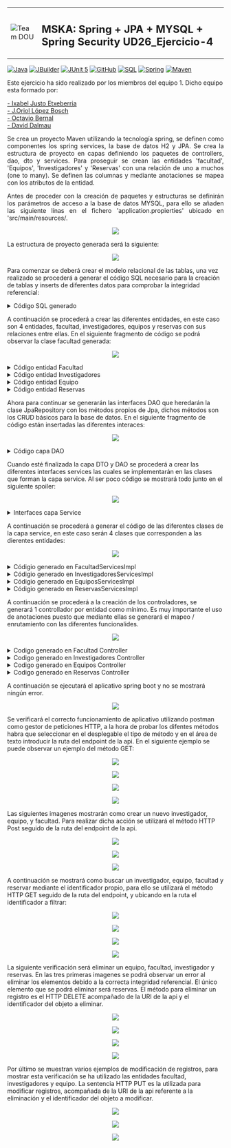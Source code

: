 <table>
<tr>
<td width="100px"><img src="https://user-images.githubusercontent.com/103035621/170483040-a88d598b-145b-4903-accb-948ceff05811.png" alt="Team DOU"/></td>
<td width="1100px"> <h2>MSKA: Spring + JPA + MYSQL + Spring Security UD26_Ejercicio-4</h2> </td>

</tr>
</table>

[![Java](https://img.shields.io/badge/Java-FrontEnd-informational)]()
[![JBuilder](https://img.shields.io/badge/JBuilder-View-critical)]()
[![JUnit 5](https://img.shields.io/badge/JUnit%205-Testing-success)]()
[![GitHub](https://img.shields.io/badge/GitHub-Repository-lightgrey)]()
[![SQL](https://img.shields.io/badge/SQL-DataBase-yellowgreen)]()
[![Spring](https://img.shields.io/badge/Spring-infrastructure-brightgreen)]()
[![Maven](https://img.shields.io/badge/Maven-ProjectStructure-blueviolet)]()

Este ejercicio ha sido realizado por los miembros del equipo 1. Dicho equipo esta formado por:

[- Ixabel Justo Etxeberria](https://github.com/Kay-Nicte)<br>
[- J.Oriol López Bosch](https://github.com/mednologic)<br>
[- Octavio Bernal](https://github.com/OctavioBernalGH)<br>
[- David Dalmau](https://github.com/DavidDalmauDieguez)

<p align="justify">Se crea un proyecto Maven utilizando la tecnología spring, se definen como componentes los spring services, la base de datos H2 y JPA. Se crea la estructura de proyecto en capas definiendo los paquetes de controllers, dao, dto y services. Para proseguir se crean las entidades 'facultad', 'Equipos', 'Investigadores' y 'Reservas' con una relación de uno a muchos (one to many). Se definen las columnas y mediante anotaciones se mapea con los atributos de la entidad.</p>

<p align="justify">Antes de proceder con la creación de paquetes y estructuras se definirán los parámetros de acceso a la base de datos MYSQL, para ello se añaden las siguiente línas en el fichero 'application.propierties' ubicado en 'src/main/resources/.</p>

<p align="center">
<img src="https://user-images.githubusercontent.com/103035621/169700491-41d000c8-495c-4212-8570-200d49e1d857.png">
</p>

La estructura de proyecto generada será la siguiente:

<p align="center">
<img src="https://user-images.githubusercontent.com/103035621/169700570-4f7bff69-7bf7-404f-b13a-d621cad7a47e.png">
</p>

Para comenzar se deberá crear el modelo relacional de las tablas, una vez realizado se procederá a generar el código SQL necesario para la creación de tablas y inserts de diferentes datos para comprobar la integridad referencial:

<details>

<summary>Código SQL generado</summary>
<br>

```sql
DROP DATABASE  IF EXISTS `UD26_Ejercicio_4`;

CREATE DATABASE `UD26_Ejercicio_4`;

USE `UD26_Ejercicio_4`;

CREATE TABLE `facultad` (
`id` int auto_increment,
`nombre` VARCHAR(100),
PRIMARY KEY (`id`)
);

create table `investigadores`
(
`id` int auto_increment,
`nom_apels` varchar(100),
`dni` varchar(100),
`fk_facultad` int,
primary key (`id`),
foreign key (`fk_facultad`) references `facultad`(`id`)
);

create table `equipos`
(
`id` int auto_increment,
`num_serie` varchar(100),
`nombre` varchar(100),
`fk_facultad` int,
primary key (`id`),
foreign key (`fk_facultad`) references `facultad`(`id`)
);

create table `reservas`
(
`id` int auto_increment,
`comienzo` date,
`fin` date,
`fk_id_investigador` int,
`fk_id_equipo` int,
primary key (`id`),
foreign key (`fk_id_investigador`) references `investigadores`(`id`),
foreign key (`fk_id_equipo`) references `equipos`(`id`)
);

-- INSERT FACULTAD --
insert into `facultad`(`nombre`) values ('Facultad Doctor Jose');
insert into `facultad`(`nombre`) values ('Facultad Doctor Casa');
insert into `facultad`(`nombre`) values ('Facultad San Roberto');
insert into `facultad`(`nombre`) values ('Facultad Pedro Pedrote');
insert into `facultad`(`nombre`) values ('Facultad Pepe pepe');

-- INVESTIGADORES --
insert into `investigadores`(`nom_apels`, `dni`, `fk_facultad`) values ('Marichalar' , '0000X', 1);
insert into `investigadores`(`nom_apels`, `dni`, `fk_facultad`) values ('Daviduvi' , '0000A', 2);
insert into `investigadores`(`nom_apels`, `dni`, `fk_facultad`) values ('Marichalar' , '0000B', 3);
insert into `investigadores`(`nom_apels`, `dni`, `fk_facultad`) values ('Marichalar' , '0000C', 4);
insert into `investigadores`(`nom_apels`, `dni`, `fk_facultad`) values ('Marichalar' , '0000D', 5);

-- EQUIPOS --
insert into `equipos`(`num_serie`, `nombre`, `fk_facultad`) values ('S01', 'Equipo A', 1);
insert into `equipos`(`num_serie`, `nombre`, `fk_facultad`) values ('S02', 'Equipo B', 2);
insert into `equipos`(`num_serie`, `nombre`, `fk_facultad`) values ('S03', 'Equipo C', 3);
insert into `equipos`(`num_serie`, `nombre`, `fk_facultad`) values ('S04', 'Equipo D', 4);
insert into `equipos`(`num_serie`, `nombre`, `fk_facultad`) values ('S05', 'Equipo E', 5);

-- RESERVAS --
insert into `reservas`(`comienzo`, `fin`, `fk_id_investigador`, `fk_id_equipo`) values ('2022-10-10', '2023-10-10', 1, 5);
insert into `reservas`(`comienzo`, `fin`, `fk_id_investigador`, `fk_id_equipo`) values ('2022-09-10', '2023-04-04', 2, 4);
insert into `reservas`(`comienzo`, `fin`, `fk_id_investigador`, `fk_id_equipo`) values ('2022-08-10', '2023-05-05', 3, 3);
insert into `reservas`(`comienzo`, `fin`, `fk_id_investigador`, `fk_id_equipo`) values ('2022-07-10', '2023-08-07', 4, 2);
insert into `reservas`(`comienzo`, `fin`, `fk_id_investigador`, `fk_id_equipo`) values ('2022-06-10', '2023-09-09', 5, 1);
```

</details>

A continuación se procederá a crear las diferentes entidades, en este caso son 4 entidades, facultad, investigadores, equipos y reservas con sus relaciones entre ellas. En el siguiente fragmento de código se podrá observar la clase facultad generada:

<p align="center">
<img src="https://user-images.githubusercontent.com/103035621/169703370-8a0deb8d-8091-43eb-a78b-c0d84a0f25d8.png">
</p>


<details>

<summary>Código entidad Facultad</summary>
<br>

```java

package com.crud.spring.dto;

import java.util.List;
import javax.persistence.Column;
import javax.persistence.Entity;
import javax.persistence.FetchType;
import javax.persistence.GeneratedValue;
import javax.persistence.GenerationType;
import javax.persistence.Id;
import javax.persistence.JoinColumn;
import javax.persistence.OneToMany;
import javax.persistence.Table;
import com.fasterxml.jackson.annotation.JsonIgnore;

/** Se define como una entidad y se relaciona con una tabla llamada facultad */
@Entity
@Table(name = "facultad")

public class Facultad {

/**
* Se define el campo ID y se mapea con el atributo código indicando que es la
* clave primaria de la entidad. El generationType indica la forma de
* incremento, si en el mysql viene definido como auto_incremental se definirá
* como incremental automático aquí.
*/
@Id
@GeneratedValue(strategy = GenerationType.IDENTITY)
private Long id;

/**
* Se define que la columna nombre hace referencia al atributo nombre en la
* clase actual.
*/
@Column(name = "nombre")
private String nombre;

/**
* Relación de uno a muchos con la tabla investigadores, esta relación se
* realiza mediante la columna codigo (identificador de esta entidad).
*/
@OneToMany
@JoinColumn(name = "id")
private List<Investigadores> investigadores;

/**
* Relación de uno a muchos con la tabla equipos, esta relación se realiza
* mediante la columna codigo (identificador de esta entidad).
*/
@OneToMany
@JoinColumn(name = "id")
private List<Equipos> equipos;

/** Constructor vacío */
public Facultad() {
}



/**
* @param id
* @param nombre
* @param investigadores
* @param equipos
*/
public Facultad(Long id, String nombre, List<Investigadores> investigadores, List<Equipos> equipos) {
super();
this.id = id;
this.nombre = nombre;
this.investigadores = investigadores;
this.equipos = equipos;
}



/**
* @return the codigo
*/
public Long getId() {
return id;
}

/**
* @param codigo the codigo to set
*/
public void setId(Long id) {
this.id = id;
}

/**
* @return the nombre
*/
public String getNombre() {
return nombre;
}

/**
* @param nombre the nombre to set
*/
public void setNombre(String nombre) {
this.nombre = nombre;
}

/**
* Mediante Json ignore eliminamos posibles bucles infinitos debido a la
* recursividad.
* 
* @return the investigadores
*/
@JsonIgnore
@OneToMany(fetch = FetchType.LAZY, mappedBy = "Investigadores")
public List<Investigadores> getInvestigadores() {
return investigadores;
}

/**
* @param investigadores the investigadores to set
*/
public void setInvestigadores(List<Investigadores> investigadores) {
this.investigadores = investigadores;
}

/**
* Mediante Json ignore eliminamos posibles bucles infinitos debido a la
* recursividad.
* 
* @return the equipos
*/
@JsonIgnore
@OneToMany(fetch = FetchType.LAZY, mappedBy = "Equipos")
public List<Equipos> getEquipos() {
return equipos;
}

/**
* @param equipos the equipos to set
*/
public void setEquipos(List<Equipos> equipos) {
this.equipos = equipos;
}

}

```	
</details>

<details>

<summary>Código entidad Investigadores</summary>

<br>


```java

package com.crud.spring.dto;

import java.util.List;
import javax.persistence.Column;
import javax.persistence.Entity;
import javax.persistence.FetchType;
import javax.persistence.GeneratedValue;
import javax.persistence.GenerationType;
import javax.persistence.Id;
import javax.persistence.JoinColumn;
import javax.persistence.ManyToOne;
import javax.persistence.OneToMany;
import javax.persistence.Table;
import com.fasterxml.jackson.annotation.JsonIgnore;

/**
* Se define como una entidad y se relaciona con una tabla llamada
* investigadores
*/
@Entity
@Table(name = "investigadores")
public class Investigadores {

/** Se define que el campo Id hará referencia al atributo dni */
@Id
@GeneratedValue(strategy = GenerationType.IDENTITY)
private Long id;

/**
* Se define que la columna nombre_apels hace referencia al atributo nombreApels
* en la clase actual.
*/

@Column(name = "nom_apels")
private String nomApels;

/**
* Se define que la columna nombre_apels hace referencia al atributo dni en la
* clase actual.
*/

@Column(name = "dni")
private String dni;
/**
* Se genera una relación many to one con la tabla facultad mediante la columna
* de la clave foranea fk_facultad.
*/

@ManyToOne
@JoinColumn(name = "fk_facultad")
private Facultad facultad;

/**
* Se genera una relación one to many con la tabla reserva teniendo como
* referencia el identificador de esta clase.
*/

@OneToMany
@JoinColumn(name = "dni")
private List<Reservas> reservas;

/** Constructor vacío */
public Investigadores() {
}


/**
* @param id
* @param nomApels
* @param dni
* @param facultad
* @param reservas
*/
public Investigadores(Long id, String nomApels, String dni, Facultad facultad, List<Reservas> reservas) {
super();
this.id = id;
this.nomApels = nomApels;
this.dni = dni;
this.facultad = facultad;
this.reservas = reservas;
}

/**
* @return the dni
*/
public String getDni() {
return dni;
}

/**
* @param dni the dni to set
*/
public void setDni(String dni) {
this.dni = dni;
}


/**
* @return the facultad
*/
public Facultad getFacultad() {
return facultad;
}

/**
* @param facultad the facultad to set
*/
public void setFacultad(Facultad facultad) {
this.facultad = facultad;
}

/**
* En el getter relacional del One To Many se introduce la anotación JsonIgnore
* para evitar la recursividad. Mediante esta anotación evitamos posibles
* bucles.
* 
* @return the reservas
*/
@JsonIgnore
@OneToMany(fetch = FetchType.LAZY, mappedBy = "Reservas")
public List<Reservas> getReservas() {
return reservas;
}

/**
* @param reservas the reservas to set
*/
public void setReservas(List<Reservas> reservas) {
this.reservas = reservas;
}


/**
* @return the id
*/
public Long getId() {
return id;
}


/**
* @param id the id to set
*/
public void setId(Long id) {
this.id = id;
}


/**
* @return the nomApels
*/
public String getNomApels() {
return nomApels;
}


/**
* @param nomApels the nomApels to set
*/
public void setNomApels(String nomApels) {
this.nomApels = nomApels;
}

}


```


</details>



<details>

<summary>Código entidad Equipo</summary>

<br>  

```java

package com.crud.spring.dto;

import java.util.List;
import javax.persistence.Column;
import javax.persistence.Entity;
import javax.persistence.FetchType;
import javax.persistence.GeneratedValue;
import javax.persistence.GenerationType;
import javax.persistence.Id;
import javax.persistence.JoinColumn;
import javax.persistence.ManyToOne;
import javax.persistence.OneToMany;
import javax.persistence.Table;
import com.fasterxml.jackson.annotation.JsonIgnore;

/** Se define como una entidad y se relaciona con una tabla llamada equipos */
@Entity
@Table(name = "equipos")
public class Equipos {

/** Se define que el campo Id hará referencia al atributo numSerie */
@Id
@GeneratedValue(strategy = GenerationType.IDENTITY)
private Long id;

/**
* Se define que la columna nombre hace referencia al atributo nombre en la
* clase actual.
*/
@Column(name = "nombre")
private String nombre;

@Column(name = "num_serie")
private String numSerie;

/**
* Se genera una relación many to one con la tabla facultad mediante la columna
* de la clave foranea fk_facultad.
*/
@ManyToOne
@JoinColumn(name = "fk_facultad")
private Facultad facultad;

/**
* Se genera una relación one to many con la tabla reserva teniendo como
* referencia el identificador de esta clase.
*/
@OneToMany
@JoinColumn(name = "id")
private List<Reservas> reservas;

/** Constructor vacío */
public Equipos() {
}



/**
* @param id
* @param nombre
* @param numSerie
* @param facultad
* @param reservas
*/
public Equipos(Long id, String nombre, String numSerie, Facultad facultad, List<Reservas> reservas) {
super();
this.id = id;
this.nombre = nombre;
this.numSerie = numSerie;
this.facultad = facultad;
this.reservas = reservas;
}



/**
* @return the numSerie
*/
public String getNumSerie() {
return numSerie;
}

/**
* @param numSerie the numSerie to set
*/
public void setNumSerie(String numSerie) {
this.numSerie = numSerie;
}

/**
* @return the nombre
*/
public String getNombre() {
return nombre;
}

/**
* @param nombre the nombre to set
*/
public void setNombre(String nombre) {
this.nombre = nombre;
}

/**
* @return the facultad
*/
public Facultad getFacultad() {
return facultad;
}

/**
* @param facultad the facultad to set
*/
public void setFacultad(Facultad facultad) {
this.facultad = facultad;
}

/**
* Mediante JsonIgnore eliminamos la recursividad para evitar generar bucles
* infinitos
* 
* @return
*/
@JsonIgnore
@OneToMany(fetch = FetchType.LAZY, mappedBy = "Reservas")
public List<Reservas> getReservas() {
return reservas;
}

/**
* @param reservas the reservas to set
*/
public void setReservas(List<Reservas> reservas) {
this.reservas = reservas;
}

/**
* @return the id
*/
public Long getId() {
return id;
}


/**
* @param id the id to set
*/
public void setId(Long id) {
this.id = id;
}

}

```

</details>

<details>

<summary>Código entidad Reservas</summary>

<br>

```java

package com.crud.spring.dto;

import java.util.Date;
import javax.persistence.Column;
import javax.persistence.Entity;
import javax.persistence.GeneratedValue;
import javax.persistence.GenerationType;
import javax.persistence.Id;
import javax.persistence.JoinColumn;
import javax.persistence.ManyToOne;
import javax.persistence.Table;

/** Se define como una entidad y se relaciona con una tabla llamada reservas */
@Entity
@Table(name = "reservas")
public class Reservas{

/** Se define que el campo Id hará referencia al atributo dni */
@Id
@GeneratedValue(strategy = GenerationType.IDENTITY)
private Long id;
/**
* Se define que la columna comienzo hace referencia al atributo dni en la
* clase actual.
*/

@Column(name = "comienzo")
private Date comienzo;

/**
* Se define que la columna fin hace referencia al atributo fin en la clase
* actual.
*/
@Column(name = "fin")
private Date fin;

/**
* Se genera una relación many to one con la tabla investigadores mediante la
* columna de la clave foranea fk_investigadores.
*/
@ManyToOne
@JoinColumn(name = "fk_id_investigador")
private Investigadores investigadores;

/**
* Se genera una relación many to one con la tabla equipos mediante la columna
* de la clave foranea fk_equipos.
*/
@ManyToOne
@JoinColumn(name = "fk_id_equipo")
private Equipos equipos;

/** Constructor vacío */
public Reservas() {
}

/**
* @param id
* @param comienzo
* @param fin
* @param investigadores
* @param equipos
*/
public Reservas(Long id, Date comienzo, Date fin, Investigadores investigadores, Equipos equipos) {
super();
this.id = id;
this.comienzo = comienzo;
this.fin = fin;
this.investigadores = investigadores;
this.equipos = equipos;
}

/**
* @return the id
*/
public Long getId() {
return id;
}

/**
* @param id the id to set
*/
public void setId(Long id) {
this.id = id;
}

/**
* @return the comienzo
*/
public Date getComienzo() {
return comienzo;
}

/**
* @param comienzo the comienzo to set
*/
public void setComienzo(Date comienzo) {
this.comienzo = comienzo;
}

/**
* @return the fin
*/
public Date getFin() {
return fin;
}

/**
* @param fin the fin to set
*/
public void setFin(Date fin) {
this.fin = fin;
}

/**
* @return the investigadores
*/
public Investigadores getInvestigadores() {
return investigadores;
}

/**
* @param investigadores the investigadores to set
*/
public void setInvestigadores(Investigadores investigadores) {
this.investigadores = investigadores;
}

/**
* @return the equipos
*/
public Equipos getEquipos() {
return equipos;
}

/**
* @param equipos the equipos to set
*/
public void setEquipos(Equipos equipos) {
this.equipos = equipos;
}

}

```

</details>

Ahora para continuar se generarán las interfaces DAO que heredarán la clase JpaRepository con los métodos propios de Jpa, dichos métodos son los CRUD básicos para la base de datos. En el siguiente fragmento de código están insertadas las diferentes interaces:
	
<p align="center">
	<img src="https://user-images.githubusercontent.com/103035621/169703462-a498ee18-a9c0-414b-9be7-3dcaa2a2bbe4.png">
</p>

<details>

<summary>Código capa DAO</summary>

<br>

```java
package com.crud.spring.dao;

import org.springframework.data.jpa.repository.JpaRepository;
import org.springframework.stereotype.Repository;
import com.crud.spring.dto.Facultad;

@Repository
public interface FacultadDAO extends JpaRepository<Facultad, Long>{

/**
* Se heredan los métodos CRUD básicos de la clase JpaRepository se utiliza un
* Integer como parámetro para la entidad Facultad.
*/
}


import org.springframework.data.jpa.repository.JpaRepository;
import org.springframework.stereotype.Repository;
import com.crud.spring.dto.Equipos;

@Repository
public interface EquiposDAO extends JpaRepository<Equipos, Long> {

/**
* Se heredan los métodos CRUD básicos de la clase JpaRepository se utiliza un
* String como parámetro para la entidad Equipos.
*/
}

package com.crud.spring.dao;

import org.springframework.data.jpa.repository.JpaRepository;
import org.springframework.stereotype.Repository;
import com.crud.spring.dto.Investigadores;

@Repository
public interface InvestigadoresDAO extends JpaRepository<Investigadores, Long>{

/**
* Se heredan los métodos CRUD básicos de la clase JpaRepository se utiliza un
* String como parámetro para la entidad Investigadores.
*/
}

package com.crud.spring.dao;

import org.springframework.data.jpa.repository.JpaRepository;
import org.springframework.stereotype.Repository;
import com.crud.spring.dto.Reservas;

@Repository
public interface ReservasDAO extends JpaRepository<Reservas, Long>{

/**
* Se heredan los métodos CRUD básicos de la clase JpaRepository se utiliza un
* String como parámetro para la entidad Reservas.
*/
}

```

</details>

Cuando esté finalizada la capa DTO y DAO se procederá a crear las diferentes interfaces services las cuales se implementarán en las clases que forman la capa service. Al ser poco código se mostrará todo junto en el siguiente spoiler:
	
<p align="center">
	<img src="https://user-images.githubusercontent.com/103035621/169703564-9aa9b4f7-c0b9-461d-afc8-daba64692184.png">
</p>

<details>

<summary>Interfaces capa Service</summary>

<br>

```java
package com.crud.spring.services;

import java.util.List;
import com.crud.spring.dto.Facultad;

/** Interfaz con la plantilla de métodos */
public interface FacultadServices {

/** Método para listar TODAS las facultades */
public List<Facultad> listarFacultades();

/** Método para buscar una facultad por ID */
public Facultad buscarFacultadXIdentificador(Long id);

/** Método para crear una nueva facultad */
public Facultad crearFacultad(Facultad facultad);

/** Método para modificar una facultad ya existente */
public Facultad modificarFacultadExistente(Facultad facultad);

/** Método para eliminar una facultad ya existente */
public void eliminarFacultadExistente(Long id);
}


package com.crud.spring.services;

import java.util.List;
import com.crud.spring.dto.Equipos;

/** Interfaz con la plantilla de métodos */
public interface EquiposServices {

/** Método para listar TODOS los equipos */
public List<Equipos> listarEquipos();

/** Método para buscar un equipo por ID */
public Equipos buscarEquipoXIdentificador(Long id);

/** Método para crear un nuevo equipo */
public Equipos crearNuevoEquipo(Equipos equipos);

/** Método para modificar un equipo ya existente */
public Equipos modificarEquipoExistente(Equipos equipos);

/** Método para eliminar un equipo ya existente */
public void eliminarEquipoExistente(Long id);

}


package com.crud.spring.services;

import java.util.List;
import com.crud.spring.dto.Investigadores;

/** Interfaz con la plantilla de métodos */
public interface InvestigadoresServices {

/** Método para listar TODOS los investigadores */
public List<Investigadores> listarInvestigadores();

/** Método para buscar un investigador por ID */
public Investigadores buscarInvestigadorXIdentificador(Long id);

/** Método para crear un investigador */
public Investigadores crearNuevoInvestigador(Investigadores investigadores);

/** Método para modificar un investigador ya existenten */
public Investigadores modificarInvestigadorExistente(Investigadores investigadores);

/** Método para eliminar un investigador ya existente */
public void eliminarInvestigadorExistente(Long id);
}


package com.crud.spring.services;

import java.util.List;
import com.crud.spring.dto.Reservas;

/** Interfaz con la plantilla de métodos */
public interface ReservasServices {

/** Método para listas TODAS las reservas */
public List<Reservas> listasReservas();

/** Método para buscar una reserva por ID */
public Reservas buscarReservaXIdentificador(Long id);

/** Método para crear una nueva reserva */
public Reservas crearNuevaReserva(Reservas reservas);

/** Método para modificar una reserva existente */
public Reservas modificarReservaExistente(Reservas reservas);

/** Método para eliminar una reserva existente */
public void eliminarReservaExistente(Long id);

}
```

</details>

A continuación se procederá a generar el código de las diferentes clases de la capa service, en este caso serán 4 clases que corresponden a las dierentes entidades:

<p align="center">
	<img src="https://user-images.githubusercontent.com/103035621/169703683-abac88bd-70e6-4272-b47f-aa20d058624c.png">	
</p>
	
<details>

<summary>Códigio generado en FacultadServicesImpl</summary>

<br>

```java
package com.crud.spring.services;

import java.util.List;
import org.springframework.beans.factory.annotation.Autowired;
import org.springframework.stereotype.Service;
import com.crud.spring.dao.ReservasDAO;
import com.crud.spring.dto.Reservas;

@Service
/**
* Se implementan los métodos de la interfaz @FacultadServices. Se utiliza la
* anotación @Service para indicar que esta clase pertenece a la capa de
* servicios
*/
public class ReservasServicesImpl implements ReservasServices {

/**
* Se utiliza la anotación @Autowired para inyectar las dependencias del
* JpaRepository heredado en @ReservasDAO.
*/
@Autowired
ReservasDAO reservasDAO;

@Override
public List<Reservas> listasReservas() {
// Listar todas las reservas.
return reservasDAO.findAll();
}

@Override
public Reservas buscarReservaXIdentificador(Long id) {
// Buscar reserva de equipo.
return reservasDAO.findById(id).get();
}

@Override
public Reservas crearNuevaReserva(Reservas reservas) {
// Crear una nueva reserva.
return reservasDAO.save(reservas);
}

@Override
public Reservas modificarReservaExistente(Reservas reservas) {
// Modificar una reserva existente.
return reservasDAO.save(reservas);
}

@Override
public void eliminarReservaExistente(Long id) {
// Eliminar reserva existente
reservasDAO.deleteById(id);

}

}

```

</details>




<details>

<summary>Códigio generado en InvestigadoresServicesImpl</summary>

<br>

```java
package com.crud.spring.services;

import java.util.List;
import org.springframework.beans.factory.annotation.Autowired;
import org.springframework.stereotype.Service;
import com.crud.spring.dao.InvestigadoresDAO;
import com.crud.spring.dto.Investigadores;

@Service
/**
* Se implementan los métodos de la interfaz @InvestigadoresServices. Se utiliza
* la anotación @Service para indicar que esta clase pertenece a la capa de
* servicios
*/
public class InvestigadoresServicesImpl implements InvestigadoresServices {

/**
* Se utiliza la anotación @Autowired para inyectar las dependencias del
* JpaRepository heredado en @InvestigadoresDAO.
*/
@Autowired
InvestigadoresDAO investigadoresDAO;

@Override
public List<Investigadores> listarInvestigadores() {
// Listar todos los investigadores.
return investigadoresDAO.findAll();
}

@Override
public Investigadores buscarInvestigadorXIdentificador(Long id) {
// Buscar investigador por identificador.
return investigadoresDAO.findById(id).get();
}

@Override
public Investigadores crearNuevoInvestigador(Investigadores investigadores) {
// Crear un nuevo investigador.
return investigadoresDAO.save(investigadores);
}

@Override
public Investigadores modificarInvestigadorExistente(Investigadores investigadores) {
// Modificar un investigador existente.
return investigadoresDAO.save(investigadores);
}

@Override
public void eliminarInvestigadorExistente(Long id) {
// Eliminar un investigador existente.
investigadoresDAO.deleteById(id);
System.out.println("Se ha eliminado el investigador satisfactoriamente");

}

}

```

</details>


<details>

<summary>Códigio generado en EquiposServicesImpl</summary>

<br>

```java
	
package com.crud.spring.services;

import java.util.List;
import org.springframework.beans.factory.annotation.Autowired;
import org.springframework.stereotype.Service;
import com.crud.spring.dao.EquiposDAO;
import com.crud.spring.dto.Equipos;

@Service
/**
* Se implementan los métodos de la interfaz @EquiposServices. Se utiliza la
* anotación @Service para indicar que esta clase pertenece a la capa de
* servicios
*/
public class EquiposServicesImpl implements EquiposServices {

/**
* Se utiliza la anotación @Autowired para inyectar las dependencias del
* JpaRepository heredado en EquiposDAO.
*/
@Autowired
EquiposDAO equiposDAO;

@Override
public List<Equipos> listarEquipos() {
// Listar todos los equipos.
return equiposDAO.findAll();
}

@Override
public Equipos buscarEquipoXIdentificador(Long id) {
// Buscar equipo por ID.
return equiposDAO.findById(id).get();
}

@Override
public Equipos crearNuevoEquipo(Equipos equipos) {
// Crear un nuevo equipo.
return equiposDAO.save(equipos);
}

@Override
public Equipos modificarEquipoExistente(Equipos equipos) {
// Modificar equipo existente.
return equiposDAO.save(equipos);
}

@Override
public void eliminarEquipoExistente(Long id) {
// Eliminar equipo existente.
equiposDAO.deleteById(id);
System.out.println("Se ha eliminado el equipo satisfactoriamente");

}

}

```

</details>


<details>

<summary>Códigio generado en ReservasServicesImpl</summary>

<br>

```java

package com.crud.spring.services;

import java.util.List;
import org.springframework.beans.factory.annotation.Autowired;
import org.springframework.stereotype.Service;
import com.crud.spring.dao.ReservasDAO;
import com.crud.spring.dto.Reservas;

@Service
/**
* Se implementan los métodos de la interfaz @FacultadServices. Se utiliza la
* anotación @Service para indicar que esta clase pertenece a la capa de
* servicios
*/
public class ReservasServicesImpl implements ReservasServices {

/**
* Se utiliza la anotación @Autowired para inyectar las dependencias del
* JpaRepository heredado en @ReservasDAO.
*/
@Autowired
ReservasDAO reservasDAO;

@Override
public List<Reservas> listasReservas() {
// Listar todas las reservas.
return reservasDAO.findAll();
}

@Override
public Reservas buscarReservaXIdentificador(Long id) {
// Buscar reserva de equipo.
return reservasDAO.findById(id).get();
}

@Override
public Reservas crearNuevaReserva(Reservas reservas) {
// Crear una nueva reserva.
return reservasDAO.save(reservas);
}

@Override
public Reservas modificarReservaExistente(Reservas reservas) {
// Modificar una reserva existente.
return reservasDAO.save(reservas);
}

@Override
public void eliminarReservaExistente(Long id) {
// Eliminar reserva existente
reservasDAO.deleteById(id);

}
}

```

</details>

A continuación se procederá a la creación de los controladores, se generará 1 controllador por entidad como mínimo. Es muy importante el uso de anotaciones puesto que mediante ellas se generará el mapeo / enrutamiento con las diferentes funcionalides.
	
<p align="center">
	<img src="https://user-images.githubusercontent.com/103035621/169703762-2f153860-4843-4b02-82fb-ef081d5600b6.png">
</p>

<details>
	
<summary>Codigo generado en Facultad Controller</summary>
	
<br>
	
```java
	
package com.crud.spring.controllers;

import java.util.List;
import org.springframework.beans.factory.annotation.Autowired;
import org.springframework.web.bind.annotation.DeleteMapping;
import org.springframework.web.bind.annotation.GetMapping;
import org.springframework.web.bind.annotation.PathVariable;
import org.springframework.web.bind.annotation.PostMapping;
import org.springframework.web.bind.annotation.PutMapping;
import org.springframework.web.bind.annotation.RequestBody;
import org.springframework.web.bind.annotation.RequestMapping;
import org.springframework.web.bind.annotation.RestController;
import com.crud.spring.dto.Facultad;
import com.crud.spring.services.FacultadServicesImpl;

@RestController
@RequestMapping("/api")

public class FacultadController {

/** Utilizamos el autowired para inyectar las dependencias */
@Autowired
FacultadServicesImpl facultadServicesImpl;

/** Listar todas las facultades */
@GetMapping("/facultades")
public List<Facultad> listarFacultades() {
return facultadServicesImpl.listarFacultades();
}

/** Buscar facultad por identificador */
@GetMapping("/facultades/{id}")
public Facultad buscarFacultadXIdentificador(@PathVariable(name = "id") Long id) {
return facultadServicesImpl.buscarFacultadXIdentificador(id);
}

/** Crear una nueva facultad */
@PostMapping("/facultades")
public Facultad crearNuevaFacultad(@RequestBody Facultad facultad) {
return facultadServicesImpl.crearFacultad(facultad);
}

/** Modificar una facultad existente */
@PutMapping("/facultades/{id}")
public Facultad modificarFacultadExistente(@PathVariable(name = "id") Long id,
@RequestBody Facultad facultad) {
/** Instancia de la clase Facultad */
Facultad facultad_a_modificar = new Facultad();
Facultad modificacion = new Facultad();

/** Recuperar una facultad */
facultad_a_modificar = facultadServicesImpl.buscarFacultadXIdentificador(id);

/** Modificar los valores */
facultad_a_modificar.setId(facultad.getId());
facultad_a_modificar.setNombre(facultad.getNombre());
facultad_a_modificar.setEquipos(facultad.getEquipos());
facultad_a_modificar.setInvestigadores(facultad.getInvestigadores());

/** Volcar los nuevos datos */
modificacion = facultadServicesImpl.modificarFacultadExistente(facultad_a_modificar);
		
/** Devolver la nueva factultad ya modificada */
return modificacion;
}

/** Eliminar una facultad existente */
@DeleteMapping("/facultades/{id}")
public void eliminarFacultad(@PathVariable(name = "id") Long id) {
facultadServicesImpl.eliminarFacultadExistente(id);
}

}

```
</details>

<details>

<summary>Codigo generado en Investigadores Controller</summary>

<br>

```java
	
package com.crud.spring.controllers;

import java.util.List;
import org.springframework.beans.factory.annotation.Autowired;
import org.springframework.web.bind.annotation.DeleteMapping;
import org.springframework.web.bind.annotation.GetMapping;
import org.springframework.web.bind.annotation.PathVariable;
import org.springframework.web.bind.annotation.PostMapping;
import org.springframework.web.bind.annotation.PutMapping;
import org.springframework.web.bind.annotation.RequestBody;
import org.springframework.web.bind.annotation.RequestMapping;
import org.springframework.web.bind.annotation.RestController;
import com.crud.spring.dto.Investigadores;
import com.crud.spring.services.InvestigadoresServicesImpl;

@RestController
@RequestMapping("/api")

public class InvestigadoresController {

/** Utilizamos el autowired para inyectar las dependencias */
@Autowired
InvestigadoresServicesImpl investigadoresServicesImpl;

/** Listar todos los investigadores */
@GetMapping("/investigadores")
public List<Investigadores> listarInvestigadores() {
return investigadoresServicesImpl.listarInvestigadores();
}

/** Buscar un investigador por identificador */
@GetMapping("/investigadores/{id}")
public Investigadores buscarInvestigadorXIdentificador(@PathVariable(name = "id") Long id) {
return investigadoresServicesImpl.buscarInvestigadorXIdentificador(id);
}

/** Crear un nuevo investigador */
@PostMapping("/investigadores")
public Investigadores crearNuevoInvestigador(@RequestBody Investigadores investigadores) {
return investigadoresServicesImpl.crearNuevoInvestigador(investigadores);
}

/** Modificar un investigador existente */
@PutMapping("/investigadores/{id}")
public Investigadores modificarInvestigadorExistente(@PathVariable(name = "id") Long id,
@RequestBody Investigadores investigadores) {
/** Instancia de un investigador */
Investigadores investigador_a_modificar = new Investigadores();
Investigadores modificacion = new Investigadores();

/** Recuperar un investigador para modificar */
investigador_a_modificar = investigadoresServicesImpl.buscarInvestigadorXIdentificador(id);

/** Actualizar valores */
investigador_a_modificar.setId(investigadores.getId());
investigador_a_modificar.setDni(investigadores.getDni());
investigador_a_modificar.setFacultad(investigadores.getFacultad());
investigador_a_modificar.setReservas(investigadores.getReservas());
investigador_a_modificar.setNomApels(investigadores.getNomApels());
/** Volcar valores actualizados */
modificacion = investigadoresServicesImpl.modificarInvestigadorExistente(investigador_a_modificar);

/** Devolver el nuevo investigador */
return modificacion;
}

/** Eliminar un investigador existente */
@DeleteMapping("/investigadores/{id}")
public void Investigadores(@PathVariable(name = "id") Long id) {
investigadoresServicesImpl.eliminarInvestigadorExistente(id);
}
}

```
</details>
	
<details>
	
<summary>Codigo generado en Equipos Controller</summary>
	
<br>
	
```java
	
package com.crud.spring.controllers;

import java.util.List;
import org.springframework.beans.factory.annotation.Autowired;
import org.springframework.web.bind.annotation.DeleteMapping;
import org.springframework.web.bind.annotation.GetMapping;
import org.springframework.web.bind.annotation.PathVariable;
import org.springframework.web.bind.annotation.PostMapping;
import org.springframework.web.bind.annotation.PutMapping;
import org.springframework.web.bind.annotation.RequestBody;
import org.springframework.web.bind.annotation.RequestMapping;
import org.springframework.web.bind.annotation.RestController;
import com.crud.spring.dto.Equipos;
import com.crud.spring.services.EquiposServicesImpl;

@RestController
@RequestMapping("/api")

public class EquiposController {

/** Utilizamos el autowired para inyectar las dependencias */
@Autowired
EquiposServicesImpl equiposServicesImpl;

/** Listar equipos */
@GetMapping("equipos")
public List<Equipos> listarEquipos(){
return equiposServicesImpl.listarEquipos();
}

/** Buscar equipo por ID */
@GetMapping("equipos/{id}")
public Equipos buscarEquiposXIdentificador(@PathVariable (name = "id") Long id) {
return equiposServicesImpl.buscarEquipoXIdentificador(id);
}

/** Crear un nuevo equipo */
@PostMapping("/equipos")
public Equipos crearNuevoEquipo(@RequestBody Equipos equipos) {
return equiposServicesImpl.crearNuevoEquipo(equipos);
}

/** Modificar un equipo existente */
@PutMapping("/equipos/{id}")
public Equipos modificarEquipoExistente(@PathVariable (name = "id") Long id, @RequestBody Equipos equipos) {
/** Instancia de la clase equipo */
Equipos equipo_a_modificar = new Equipos();
Equipos modificacion = new Equipos();

/** Recuperar un equipo */
equipo_a_modificar = equiposServicesImpl.buscarEquipoXIdentificador(id);

/** Introducir los nuevos valores */
equipo_a_modificar.setId(equipos.getId());
equipo_a_modificar.setNumSerie(equipos.getNumSerie());
equipo_a_modificar.setNombre(equipos.getNombre());
equipo_a_modificar.setFacultad(equipos.getFacultad());
equipo_a_modificar.setReservas(equipos.getReservas());

/** Volcamos los datos nuevos */
modificacion = equiposServicesImpl.modificarEquipoExistente(equipo_a_modificar);

/** Devolvemos el nuevo equipo */
return modificacion;
}

/** Eliminar un equipo */
@DeleteMapping("/equipos/{id}")
public void eliminarEquipos(@PathVariable (name = "id") Long id) {
equiposServicesImpl.eliminarEquipoExistente(id);
	}
}
	
```
	
</details>
	
<details>
	
<summary>Codigo generado en Reservas Controller</summary>
	
<br>
	
```java
	
package com.crud.spring.controllers;

import java.util.List;

import org.springframework.beans.factory.annotation.Autowired;
import org.springframework.web.bind.annotation.DeleteMapping;
import org.springframework.web.bind.annotation.GetMapping;
import org.springframework.web.bind.annotation.PathVariable;
import org.springframework.web.bind.annotation.PostMapping;
import org.springframework.web.bind.annotation.PutMapping;
import org.springframework.web.bind.annotation.RequestBody;
import org.springframework.web.bind.annotation.RequestMapping;
import org.springframework.web.bind.annotation.RestController;
import com.crud.spring.dto.Reservas;
import com.crud.spring.services.ReservasServicesImpl;

@RestController
@RequestMapping("/api")

public class ReservasController {

	/** Utilizamos el autowired para inyectar las dependencias */
	@Autowired
	ReservasServicesImpl reservasServicesImpl;
	
	/** Listar todas las reservas */
	@GetMapping("/reservas")
	public List<Reservas> listarReservas(){
		return reservasServicesImpl.listasReservas();
	}
	
	/** Buscar una reserva por identificador */
	@GetMapping("/reservas/{id}")
	public Reservas buscarReservaXIdentificador(@PathVariable (name = "id") Long id) {
		return reservasServicesImpl.buscarReservaXIdentificador(id);
	}
	
	/** Crear una nueva reserva */
	@PostMapping("/reservas")
	public Reservas crearNuevaReserva(@RequestBody Reservas reservas) {
		return reservasServicesImpl.crearNuevaReserva(reservas);
	}
	
	/** Modificar una reserva existente */
	@PutMapping("/reservas/{id}")
	public Reservas modificarReservaExistente(@PathVariable (name = "id") Long id , @RequestBody Reservas reservas) {
		/** Instancias de la clase Reservas */
		Reservas reserva_a_modificar = new Reservas();
		Reservas modificacion = new Reservas();
		
		/** Se recoge una reserva */
		reserva_a_modificar = reservasServicesImpl.buscarReservaXIdentificador(id);
		
		/** Se modifican sus valores */
		reserva_a_modificar.setId(reservas.getId());
		reserva_a_modificar.setComienzo(reservas.getComienzo());
		reserva_a_modificar.setFin(reservas.getFin());
		reserva_a_modificar.setInvestigadores(reservas.getInvestigadores());
		reserva_a_modificar.setEquipos(reservas.getEquipos());
		
		/** Se vuelcan los valores actualizados */
		modificacion = reservasServicesImpl.modificarReservaExistente(reserva_a_modificar);
		
		/** Se devuelve la nueva reserva */
		return modificacion;
	}
	
	/** Se elimina una reserva */
	@DeleteMapping("/reservas/{id}")
	public void eliminarReservas(@PathVariable (name = "id") Long id) {
		reservasServicesImpl.eliminarReservaExistente(id);
	}
	
}
	
```
</details>
	
A continuación se ejecutará el aplicativo spring boot y no se mostrará ningún error.
	
<p align="center">
	<img src="https://user-images.githubusercontent.com/103035621/169703859-7a704af4-6d0b-4d5c-a591-5d072fb963c3.png">
</p>
	
Se verificará el correcto funcionamiento de aplicativo utilizando postman como gestor de peticiones HTTP, a la hora de probar los difentes métodos habra que seleccionar en el desplegable el tipo de método y en el área de texto introducir la ruta del endpoint de la api. En el siguiente ejemplo se puede observar un ejemplo del método GET:

<p align="center">
   <img src="https://user-images.githubusercontent.com/103035621/169704011-e315a309-bf63-4678-be58-1927d545244a.PNG">
</p>

<p align="center">
   <img src="https://user-images.githubusercontent.com/103035621/169704021-23097277-bf60-45fa-8bf1-8a0f79ec1944.PNG">
</p>

<p align="center">
   <img src="https://user-images.githubusercontent.com/103035621/169704028-88b829aa-cfca-4a17-bc09-d74209c01758.PNG">
</p>

<p align="center">
   <img src="https://user-images.githubusercontent.com/103035621/169704037-f75adbf3-8060-43f0-a40a-d9a3c74a8793.PNG">
</p>

Las siguientes imagenes mostrarán como crear un nuevo investigador, equipo, y facultad. Para realizar dicha acción se utilizará el método HTTP Post seguido de la ruta del endpoint de la api.
	
<p align="center">
   <img src="https://user-images.githubusercontent.com/103035621/169704111-c258316e-fb47-4579-b63a-3c6f043d5e42.PNG">
</p>
	
<p align="center">
   <img src="https://user-images.githubusercontent.com/103035621/169704124-dea68b7c-7fa7-4765-ad38-498eea0e4b4b.PNG">
</p>
	
<p align="center">
   <img src="https://user-images.githubusercontent.com/103035621/169704137-2b4da540-41cb-48ec-9c6f-5ac74af53ac0.PNG">
</p>

A continuación se mostrará como buscar un investigador, equipo, facultad y reservar mediante el identificador propio, para ello se utilizará el método HTTP GET seguido de la ruta del endpoint, y ubicando en la ruta el identificador a filtrar:
	
<p align="center">
   <img src="https://user-images.githubusercontent.com/103035621/169704223-735a2932-5241-4607-a831-41e0fa87d0fa.PNG">
</p>
	
<p align="center">
   <img src="https://user-images.githubusercontent.com/103035621/169704230-db317853-5704-4bfe-b994-ad82ed2c8d78.PNG">
</p>
	
<p align="center">
   <img src="https://user-images.githubusercontent.com/103035621/169704241-bff1765b-b5af-43e7-a60b-8b623b7a5942.PNG">
</p>
	
<p align="center">
   <img src="https://user-images.githubusercontent.com/103035621/169704234-809294f6-7476-4ce9-90e6-e4c757aab32b.PNG">
</p>
	
La siguiente verificación será eliminar un equipo, facultad, investigador y reservas. En las tres primeras imagenes se podrá observar un error al eliminar los elementos debido a la correcta integridad referencial. El único elemento que se podrá eliminar será reservas. El método para eliminar un registro es el HTTP DELETE acompañado de la URI de la api y el identificador del objeto a eliminar.
	
<p align="center">
   <img src="https://user-images.githubusercontent.com/103035621/169704418-bfcd465f-2577-46fa-b95b-9937e6b986ae.PNG">
</p>
	
<p align="center">
   <img src="https://user-images.githubusercontent.com/103035621/169704425-ed284d16-32a5-4130-8e02-7a951c202c1d.PNG">
</p>
	
<p align="center">
   <img src="https://user-images.githubusercontent.com/103035621/169704430-5a9d8456-64ad-4ea9-943f-b1fddb44b203.PNG">
</p>
	
<p align="center">
   <img src="https://user-images.githubusercontent.com/103035621/169704449-7fda35ab-4d62-40c3-a784-64c34a99ad99.PNG">
</p>

Por último se muestran varios ejemplos de modificación de registros, para mostrar esta verificación se ha utilizado las entidades facultad, investigadores y equipo. La sentencia HTTP PUT es la utilizada para modificar registros, acompañada de la URI de la api referente a la eliminación y el identificador del objeto a modificar.
	
<p align="center">
   <img src="https://user-images.githubusercontent.com/103035621/169704606-7b9a1004-1739-4d84-9afb-2b7e8d5c8195.PNG">
</p>
	
<p align="center">
   <img src="https://user-images.githubusercontent.com/103035621/169704616-c22c9cf5-4fdf-4768-8948-5b1e681251f2.PNG">
</p>
	
<p align="center">
   <img src="https://user-images.githubusercontent.com/103035621/169704635-4d9a14a5-1933-4f72-ad95-8201a2bee151.PNG">
</p>
